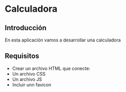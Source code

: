 # Calculadora

## Introducción

En esta aplicación vamos a desarrollar una calculadora

## Requisitos

- Crear un archivo HTML que conecte:
 - Un archivo CSS
 - Un archivo JS
- Incluir unn favicon